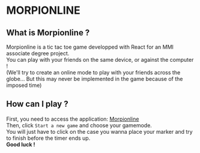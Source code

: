 # MORPIONLINE
## What is Morpionline ?
Morpionline is a tic tac toe game developped with React for an MMI associate degree project.\
You can play with your friends on the same device, or against the computer !\
(We'll try to create an online mode to play with your friends across the globe... But this may never be implemented in the game because of the imposed time)

## How can I play ?
First, you need to access the application: <a href="https://morpionline.netlify.app" target="_blank">Morpionline</a> <img src="https://img.icons8.com/material-sharp/24/000000/external-link.png" style="height: 15px" />\
Then, click `Start a new game` and choose your gamemode.\
You will just have to click on the case you wanna place your marker and try to finish before the timer ends up.\
**Good luck !**
